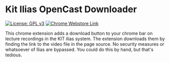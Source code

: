 # Kit Ilias OpenCast Downloader
[![License: GPL v3](https://img.shields.io/badge/License-GPLv3-blue.svg)](https://www.gnu.org/licenses/gpl-3.0)
[![Chrome Webstore Link](https://img.shields.io/chrome-web-store/v/ocemimikpbpokinfnnncaeamaffpgepb)](https://chrome.google.com/webstore/detail/kit-ilias-opencast-downlo/ocemimikpbpokinfnnncaeamaffpgepb/)

This chrome extension adds a download button to your chrome bar on lecture recordings in the KIT ilias system.
The extension downloads them by finding the link to the video file in the page source.
No security measures or whatsoever of Ilias are bypassed.
You could do this by hand, but that's tedious.
